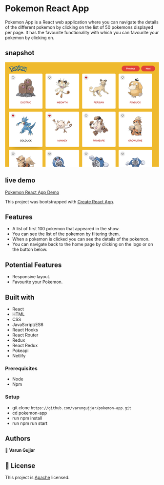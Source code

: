# Pokemon React App

Pokemon App is a React web application where you can navigate the details of the different pokemon by clicking on the list of 50 pokemons displayed per page. It has the favourite functionality with which you can favourite your pokemon by clicking on.

## snapshot

![pokemon](screenshot.png)

## live demo

[Pokemon React App Demo](https://varungujjar-pokemon.netlify.app/)

This project was bootstrapped with [Create React App](https://github.com/facebook/create-react-app).

## Features

- A list of first 100 pokemon that appeared in the show.
- You can see the list of the pokemon by filtering them.
- When a pokemon is clicked you can see the details of the pokemon.
- You can navigate back to the home page by clicking on the logo or on the button below.

## Potential Features

- Responsive layout.
- Favourite your Pokemon.

## Built with

- React
- HTML
- CSS
- JavaScript/ES6
- React Hooks
- React Router
- Redux
- React Redux
- Pokeapi
- Netlify

### Prerequisites

- Node
- Npm

### Setup

- git clone `https://github.com/varungujjar/pokemon-app.git`
- cd pokemon-app
- run npm install
- run npm run start

## Authors

👤 **Varun Gujjar**

## 📝 License

This project is [Apache](lic.url) licensed.
